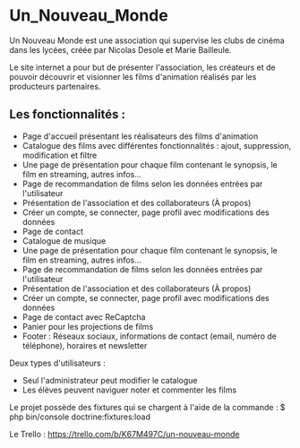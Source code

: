 # Un_Nouveau_Monde
Un Nouveau Monde est une association qui supervise les clubs de cinéma dans les lycées, créée par Nicolas Desole et Marie Bailleule.

Le site internet a pour but de présenter l'association, les créateurs et de pouvoir découvrir et visionner les films d'animation réalisés par les producteurs partenaires.

## Les fonctionnalités :
- Page d'accueil présentant les réalisateurs des films d'animation
- Catalogue des films avec différentes fonctionnalités : ajout, suppression, modification et filtre
- Une page de présentation pour chaque film contenant le synopsis, le film en streaming, autres infos...
- Page de recommandation de films selon les données entrées par l'utilisateur 
- Présentation de l'association et des collaborateurs (À propos)
- Créer un compte, se connecter, page profil avec modifications des données 
- Page de contact
- Catalogue de musique
- Une page de présentation pour chaque film contenant le synopsis, le film en streaming, autres infos...
- Page de recommandation de films selon les données entrées par l'utilisateur 
- Présentation de l'association et des collaborateurs (À propos)
- Créer un compte, se connecter, page profil avec modifications des données
- Page de contact avec ReCaptcha
- Panier pour les projections de films
- Footer : Réseaux sociaux, informations de contact (email, numéro de téléphone), horaires et newsletter

Deux types d'utilisateurs :
- Seul l'administrateur peut modifier le catalogue
- Les élèves peuvent naviguer noter et commenter les films

Le projet possède des fixtures qui se chargent à l'aide de la commande : $ php bin/console doctrine:fixtures:load

Le Trello : https://trello.com/b/K67M497C/un-nouveau-monde
